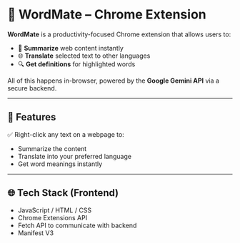 # 🚀 WordMate – Chrome Extension

**WordMate** is a productivity-focused Chrome extension that allows users to:

- 📑 **Summarize** web content instantly
- 🌐 **Translate** selected text to other languages
- 🔍 **Get definitions** for highlighted words

All of this happens in-browser, powered by the **Google Gemini API** via a secure backend.

---

## 🧩 Features

✅ Right-click any text on a webpage to:
- Summarize the content
- Translate into your preferred language
- Get word meanings instantly

---

## 🌐 Tech Stack (Frontend)

- JavaScript / HTML / CSS
- Chrome Extensions API
- Fetch API to communicate with backend
- Manifest V3
